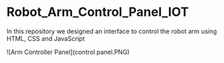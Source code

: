 # Robot_Arm_Control_Panel_IOT
In this repository we designed an interface to control the robot arm using HTML, CSS and JavaScript


![Arm Controller Panel](control panel.PNG)
